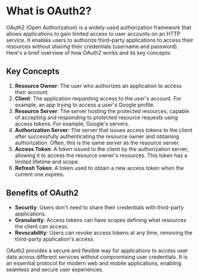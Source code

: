 # What is OAuth2?

OAuth2 (Open Authorization) is a widely-used authorization framework that allows applications to gain limited access to user accounts on an HTTP service. It enables users to authorize third-party applications to access their resources without sharing their credentials (username and password). Here's a brief overview of how OAuth2 works and its key concepts:

## Key Concepts

1. **Resource Owner**: The user who authorizes an application to access their account.
2. **Client**: The application requesting access to the user's account. For example, an app trying to access a user's Google profile.
3. **Resource Server**: The server hosting the protected resources, capable of accepting and responding to protected resource requests using access tokens. For example, Google's servers.
4. **Authorization Server**: The server that issues access tokens to the client after successfully authenticating the resource owner and obtaining authorization. Often, this is the same server as the resource server.
5. **Access Token**: A token issued to the client by the authorization server, allowing it to access the resource owner's resources. This token has a limited lifetime and scope.
6. **Refresh Token**: A token used to obtain a new access token when the current one expires.


## Benefits of OAuth2

- **Security**: Users don't need to share their credentials with third-party applications.
- **Granularity**: Access tokens can have scopes defining what resources the client can access.
- **Revocability**: Users can revoke access tokens at any time, removing the third-party application's access.


OAuth2 provides a secure and flexible way for applications to access user data across different services without compromising user credentials. It is an essential protocol for modern web and mobile applications, enabling seamless and secure user experiences.
